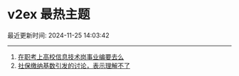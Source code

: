 # v2ex 最热主题

最近更新时间: 2024-11-25 14:03:42

--- 
1. [在职考上高校信息技术岗事业编要去么](https://www.v2ex.com/t/1092271) 
2. [社保缴纳基数引发的讨论，表示理解不了](https://www.v2ex.com/t/1092285) 
